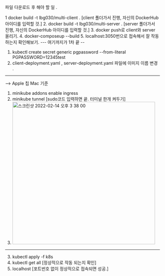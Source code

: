 파일 다운로드 후 해야 할 일 .

1  docker build -t lbg030/multi-client . [client 폴더가서 진행, 자신의 DockerHub 아이디를 입력할 것.]
2.  docker build -t lbg030/multi-server . [server 폴더가서 진행, 자신의 DockerHub 아이디를 입력할 것.]
3.  docker push로 client와 server 올리기.
4.  docker-composeup --build
5.  localhost:3050번으로 접속해서 잘 작동하는지 확인해보기.
--- 여기까지가 1차 끝 --

1.  kubectl create secret generic pgpassword --from-literal PGPASSWORD=12345test
2.  client-deployment.yaml , server-deployment.yaml 파일에 이미지 이름 변경 .


------------------------------------------------------------------------------------------------------
--> Apple 칩 Mac 기준
1. minikube addons enable ingress
2. minikube tunnel [sudo코드 입력하면 끝. 터미널 한개 켜두기]
3. <img width="464" alt="스크린샷 2022-02-14 오후 3 38 00" src="https://user-images.githubusercontent.com/66514138/153812659-5fbbc5b6-d8e7-4534-9320-1c040ed20327.png">

------------------------------------------------------------------------------------------------------


3.  kubectl apply -f k8s
4.  kubectl get all [정상적으로 작동 되는지 확인]
5.  localhost [포트번호 없이 정상적으로 접속되면 성공.]
